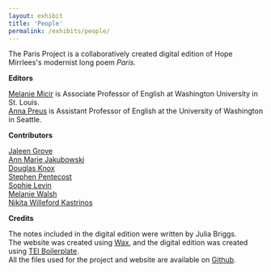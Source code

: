 ```yaml
---
layout: exhibit
title: 'People'
permalink: /exhibits/people/
---
```

The Paris Project is a collaboratively created digital edition of Hope Mirrlees's modernist long poem *Paris.* 

**Editors**

[Melanie Micir](https://english.wustl.edu/people/melanie-micir) is Associate Professor of English at Washington University in St. Louis.<br> 
[Anna Preus](https://english.washington.edu/people/anna-preus) is Assistant Professor of English at the University of Washington in Seattle.<br> 


**Contributors**

[Jaleen Grove](https://www.risd.edu/academics/illustration/faculty/jaleen-grove)<br>
[Ann Marie Jakubowski](https://english.wustl.edu/people/ann-marie-jakubowski)<br>
[Douglas Knox](https://computing.artsci.wustl.edu/people/douglas-knox)<br>
[Stephen Pentecost](https://computing.artsci.wustl.edu/node/13151)<br>
[Sophie Levin](https://english.wustl.edu/people/sophie-levin)<br>
[Melanie Walsh](https://melaniewalsh.org/)<br>
[Nikita Willeford Kastrinos](https://english.washington.edu/people/nikita-willeford-kastrinos)<br>


**Credits**

The notes included in the digital edition were written by Julia Briggs.<br>
The website was created using [Wax](https://minicomp.github.io/wax/), and the digital edition was created using [TEI Boilerplate](https://dcl.ils.indiana.edu/teibp/).<br> 
All the files used for the project and website are available on [Github](https://github.com/apreus).<br>